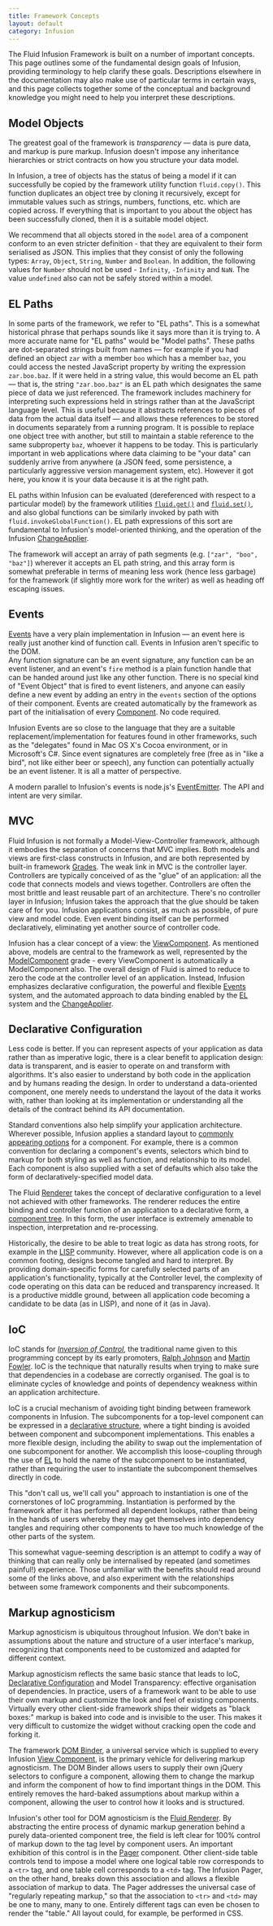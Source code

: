 ```yaml
---
title: Framework Concepts
layout: default
category: Infusion
---
```


The Fluid Infusion Framework is built on a number of important concepts. This page outlines some of the fundamental design goals of Infusion, providing terminology to help clarify these goals. Descriptions elsewhere in the documentation may also make use of particular terms in certain ways, and this page collects together some of the conceptual and background knowledge you might need to help you interpret these descriptions.

## Model Objects

The greatest goal of the framework is *transparency* &#8212; data is pure data, and markup is pure markup. Infusion doesn't impose any inheritance hierarchies or strict contracts on how you structure your data model.

In Infusion, a tree of objects has the status of being a model if it can successfully be copied by the framework utility function `fluid.copy()`.
This function duplicates an object tree by cloning it recursively, except for immutable values such as strings, numbers, functions, etc. which are copied across.
If everything that is important to you about the object has been successfully cloned, then it is a suitable model object.

We recommend that all objects stored in the `model` area of a component conform to an even stricter definition - that they are equivalent to their form serialised as JSON. This implies that they
consist of only the following types: `Array`, `Object`, `String`, `Number` and `Boolean`. In addition, the following values for `Number` should not be used - `Infinity`, `-Infinity` and `NaN`. The value
`undefined` also can not be safely stored within a model.

## EL Paths

In some parts of the framework, we refer to "EL paths". This is a somewhat historical phrase that perhaps sounds like it says more than it is trying to. A more accurate name for "EL paths" would be "Model paths".
These paths are dot-separated strings built from names &#8212; for example if you had defined an object `zar` with a member `boo` which has a member `baz`,
you could access the nested JavaScript property by writing the expression `zar.boo.baz`.
If it were held in a string value, this would become an EL path &#8212; that is, the string `"zar.boo.baz"` is an EL path which designates the same piece of data we just referenced.
The framework includes machinery for interpreting such expressions held in strings rather than at the JavaScript language level.
This is useful because it abstracts references to pieces of data from the actual data itself &#8212; and allows these references to be stored in documents separately from a running program.
It is possible to replace one object tree with another, but still to maintain a stable reference to the same subproperty `baz`, whoever it happens to be today.
This is particularly important in web applications where data claiming to be "your data" can suddenly arrive from anywhere (a JSON feed, some persistence,
a particularly aggressive version management system, etc). However it got here, you know it is your data because it is at the right path.

EL paths within Infusion can be evaluated (dereferenced with respect to a particular model) by the framework utilities [`fluid.get()`](CoreAPI.md#fluidgetmodel-path) and [`fluid.set()`](CoreAPI.md#fluidsetmodel-path-newvalue),
and also global functions can be similarly invoked by path with `fluid.invokeGlobalFunction()`. EL path expressions of this sort are fundamental to Infusion's model-oriented thinking, and the operation of the Infusion [ChangeApplier](ChangeApplier.md).

The framework will accept an array of path segments (e.g. `["zar", "boo", "baz"]`) wherever it accepts an EL path string, and this array form is somewhat preferable in terms of meaning less work (hence less garbage) for the
framework (if slightly more work for the writer) as well as heading off escaping issues.

## Events

[Events](InfusionEventSystem.md) have a very plain implementation in Infusion &#8212; an event here is really just another kind of function call. Events in Infusion aren't specific to the DOM.  
Any function signature can be an event signature, any function can be an event listener, and an event's `fire` method is a plain function handle that can be handed around just like any other function.
There is no special kind of "Event Object" that is fired to event listeners, and anyone can easily define a new event by adding an entry in the `events` section of the options of their component.
Events are created automatically by the framework as part of the initialisation of every [Component](tutorial-gettingStartedWithInfusion/BasicComponentCreation-Components.md). No code required.

Infusion Events are so close to the language that they are a suitable replacement/implementation for features found in other frameworks, such as the "delegates" found in Mac OS X's Cocoa environment,
or in Microsoft's C#. Since event signatures are completely free (free as in "like a bird", not like either beer or speech), any function can potentially actually be an event listener. It is all a matter of perspective.

A modern parallel to Infusion's events is node.js's [EventEmitter](https://nodejs.org/api/events.html). The API and intent are very similar.

## MVC

Fluid Infusion is not formally a Model-View-Controller framework, although it embodies the separation of concerns that MVC implies.
Both models and views are first-class constructs in Infusion, and are both represented by built-in framework [Grades](ComponentGrades.md).
The weak link in MVC is the controller layer. Controllers are typically conceived of as the "glue" of an application: all the code that connects models and views together.
Controllers are often the most brittle and least reusable part of an architecture. There's no controller layer in Infusion; Infusion takes the approach that the glue should be taken care of for you.
Infusion applications consist, as much as possible, of pure view and model code. Even event binding itself can be performed declaratively, eliminating yet another source of controller code.

Infusion has a clear concept of a view: the [ViewComponent](tutorial-gettingStartedWithInfusion/ViewComponents.md). As mentioned above, models are central to the framework as well,
represented by the [ModelComponent](tutorial-gettingStartedWithInfusion/ModelComponents.md) grade - every ViewComponent is automatically a ModelComponent also.
The overall design of Fluid is aimed to reduce to zero the code at the controller level of an application. Instead, Infusion emphasizes declarative configuration,
the powerful and flexible [Events](InfusionEventSystem.md) system, and the automated approach to data binding enabled by the [EL](#el-paths) system and the [ChangeApplier](ChangeApplier.md).

## Declarative Configuration

Less code is better. If you can represent aspects of your application as data rather than as imperative logic, there is a clear benefit to application design: data is transparent,
and is easier to operate on and transform with algorithms. It's also easier to understand by both code in the application and by humans reading the design.
In order to understand a data-oriented component, one merely needs to understand the layout of the data it works with, rather than looking at its implementation or understanding all the details of the contract behind its API documentation.

Standard conventions also help simplify your application architecture. Wherever possible, Infusion applies a standard layout to [commonly appearing options](ComponentConfigurationOptions.md) for a component.
For example, there is a common convention for declaring a component's events, selectors which bind to markup for both styling as well as function, and relationship to its model.
Each component is also supplied with a set of defaults which also take the form of declaratively-specified model data.

The Fluid [Renderer](Renderer.md) takes the concept of declarative configuration to a level not achieved with other frameworks.
The renderer reduces the entire binding and controller function of an application to a declarative form, a [component tree](RendererComponentTrees.md).
In this form, the user interface is extremely amenable to inspection, interpretation and re-processing.

Historically, the desire to be able to treat logic as data has strong roots, for example in the [LISP](http://en.wikipedia.org/wiki/Lisp_programming_language) community.
However, where all application code is on a common footing, designs become tangled and hard to interpret. By providing domain-specific forms for carefully selected parts of an application's functionality,
typically at the Controller level, the complexity of code operating on this data can be reduced and transparency increased.
It is a productive middle ground, between all application code becoming a candidate to be data (as in LISP), and none of it (as in Java).

## IoC

IoC stands for [*Inversion of Control*](http://en.wikipedia.org/wiki/Inversion_of_control), the traditional name given to this programming concept by its early promoters,
[Ralph Johnson](http://www.laputan.org/drc/drc.html) and [Martin Fowler](http://martinfowler.com/bliki/InversionOfControl.html).
IoC is the technique that naturally results when trying to make sure that dependencies in a codebase are correctly organised.
The goal is to eliminate cycles of knowledge and points of dependency weakness within an application architecture.

IoC is a crucial mechanism of avoiding tight binding between framework components in Infusion.
The subcomponents for a top-level component can be expressed in a [declarative structure](#declarative-configuration), where a tight binding is avoided between component and subcomponent implementations.
This enables a more flexible design, including the ability to swap out the implementation of one subcomponent for another.
We accomplish this loose-coupling through the use of [EL](#el-paths) to hold the name of the subcomponent to be instantiated, rather than requiring the user to instantiate the subcomponent themselves directly in code.

This "don't call us, we'll call you" approach to instantiation is one of the cornerstones of IoC programming.
Instantiation is performed by the framework after it has performed all dependent lookups,
rather than being in the hands of users whereby they may get themselves into dependency tangles and requiring other components to have too much knowledge of the other parts of the system.

This somewhat vague-seeming description is an attempt to codify a way of thinking that can really only be internalised by repeated (and sometimes painful!) experience.
Those unfamiliar with the benefits should read around some of the links above, and also experiment with the relationships between some framework components and their subcomponents.

## Markup agnosticism

Markup agnosticism is ubiquitous throughout Infusion. We don't bake in assumptions about the nature and structure of a user interface's markup, recognizing that components need to be customized and adapted for different context.

Markup agnosticism reflects the same basic stance that leads to IoC, [Declarative Configuration](#declarative-configuration) and Model Transparency: effective organisation of dependencies.
In practice, users of a framework want to be able to use their own markup and customize the look and feel of existing components.
Virtually every other client-side framework ships their widgets as "black boxes:" markup is baked into code and is invisible to the user.
This makes it very difficult to customize the widget without cracking open the code and forking it.

The framework [DOM Binder](DOMBinder.md), a universal service which is supplied to every Infusion [View Component](ComponentConfigurationOptions.md#view-components), is the primary vehicle for delivering markup agnosticism.
The DOM Binder allows users to supply their own jQuery selectors to configure a component, allowing them to change the markup and inform the component of how to find important things in the DOM.
This entirely removes the hard-baked assumptions about markup within a component, allowing the user to control how it looks and is structured.

Infusion's other tool for DOM agnosticism is the [Fluid Renderer](Renderer.md). By abstracting the entire process of dynamic markup generation behind a purely data-oriented component tree,
the field is left clear for 100% control of markup down to the tag level by component users.
An important exhibition of this control is in the [Pager](to-do/Pager.md) component.
Other client-side table controls tend to impose a model where one logical table row corresponds to a `<tr>` tag, and one table cell corresponds to a `<td>` tag.
The Infusion Pager, on the other hand, breaks down this association and allows a flexible association of markup to data.
The Pager addresses the universal case of "regularly repeating markup," so that the association to `<tr>` and `<td>` may be one to many, many to one.
Entirely different tags can even be chosen to render the "table." All layout could, for example, be performed in CSS.
